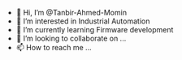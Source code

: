 - 👋 Hi, I’m @Tanbir-Ahmed-Momin
- 👀 I’m interested in Industrial Automation
- 🌱 I’m currently learning Firmware development
- 💞️ I’m looking to collaborate on ...
- 📫 How to reach me ...

<!---
Tanbir-Ahmed-Momin/Tanbir-Ahmed-Momin is a ✨ special ✨ repository because its `README.md` (this file) appears on your GitHub profile.
You can click the Preview link to take a look at your changes.
--->

